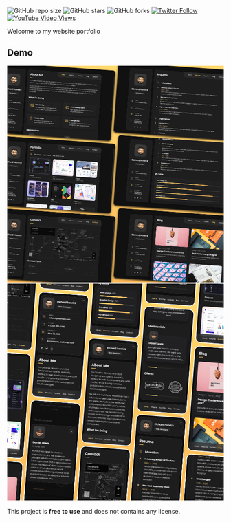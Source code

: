 

![GitHub repo size](https://img.shields.io/github/repo-size/codewithsadee/vcard-personal-portfolio)
![GitHub stars](https://img.shields.io/github/stars/codewithsadee/vcard-personal-portfolio?style=social)
![GitHub forks](https://img.shields.io/github/forks/codewithsadee/vcard-personal-portfolio?style=social)
[![Twitter Follow](https://img.shields.io/twitter/follow/codewithsadee?style=social)](https://twitter.com/intent/follow?screen_name=codewithsadee)
[![YouTube Video Views](https://img.shields.io/youtube/views/SoxmIlgf2zM?style=social)](www.youtube.com/ricewrap?sub_confirmation=1)

Welcome to my website portfolio

## Demo

![vCard Desktop Demo](./website-demo-image/desktop.png "Desktop Demo")
![vCard Mobile Demo](./website-demo-image/mobile.png "Mobile Demo")


This project is **free to use** and does not contains any license.
